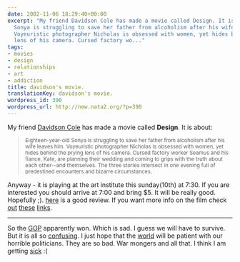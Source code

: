 ```yaml
---
date: 2002-11-06 18:29:40+00:00
excerpt: "My friend Davidson Cole has made a movie called Design. It is about: \nEighteen-year-old
  Sonya is struggling to save her father from alcoholism after his wife leaves him.
  Voyeuristic photographer Nicholas is obsessed with women, yet hides behind the prying
  lens of his camera. Cursed factory wo..."
tags:
- movies
- design
- relationships
- art
- addiction
title: davidson's movie.
translationKey: davidson's movie.
wordpress_id: 390
wordpress_url: http://new.nata2.org/?p=390
---
```


My friend <a href="http://www.pen-paper.net/rpgdb.php?op=showcreator&creatorid=2470">Davidson Cole</a> has made a movie called <b>Design</b>. It is about: <blockquote><small>
Eighteen-year-old Sonya is struggling to save her father from alcoholism after his wife leaves him. Voyeuristic photographer Nicholas is obsessed with women, yet hides behind the prying lens of his camera. Cursed factory worker Seamus and his fiance, Kate, are planning their wedding and coming to grips with the truth about each other--and themselves. The three stories intersect in one evening full of predestined encounters and bizarre circumstances. </small></blockquote>
Anyway - it is playing at the art institute this sunday(10th) at 7:30. If you are interested you should arrive at 7:00 and bring $5. It will be really good. Hopefully ;). <a href="http://www.filmthreat.com/Reviews.asp?Id=2624">here</a> is a good review. If you want more info on the film check <a href="http://www.sundanceonlineresourcecenter.org/film/sorc_film-detail.asp?method=note&fid=225">out</a> <a href="http://www.hollywood.com/movies/detail/movie/1614364">these</a> <a href="http://www.blockbuster.com/bb/movie/details/0,7286,VID-V+++260307,00.html">links</a>.
<hr>
So the <a href="http://go.fark.com/cgi/fark/go.pl?IDLink=347374&location=http://www.cnn.com/ELECTION/2002/pages/bop/">GOP</a> apparently won. Which is sad. I guess we will have to survive. But it is all so <a href="http://www.washingtonpost.com/wp-dyn/articles/A13793-2002Nov6.html">confusing</a>. I just hope that the <a href="http://www.washingtonpost.com/wp-dyn/articles/A15673-2002Nov6.html">world</a> will be patient with our horrible politicians. They are so bad. War mongers and all that. I think I am getting <a href="http://www.reuters.com/news_article.jhtml?type=healthnews&StoryID=1684171">sick</a> :(